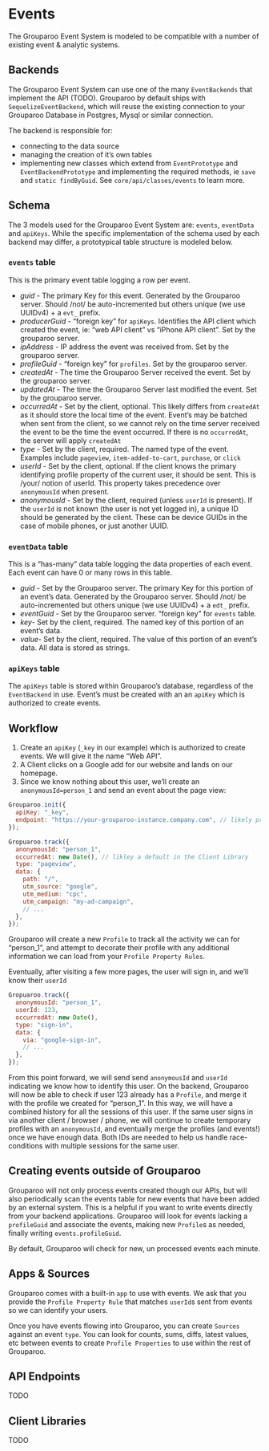 # Events

The Grouparoo Event System is modeled to be compatible with a number of existing event & analytic systems.

## Backends

The Grouparoo Event System can use one of the many `EventBackends` that implement the API (TODO). Grouparoo by default ships with `SequelizeEventBackend`, which will reuse the existing connection to your Grouparoo Database in Postgres, Mysql or similar connection.

The backend is responsible for:

- connecting to the data source
- managing the creation of it’s own tables
- implementing new classes which extend from `EventPrototype` and `EventBackendPrototype` and implementing the required methods, ie `save` and `static findByGuid`. See `core/api/classes/events` to learn more.

## Schema

The 3 models used for the Grouparoo Event System are: `events`, `eventData` and `apiKeys`. While the specific implementation of the schema used by each backend may differ, a prototypical table structure is modeled below.

### `events` table

This is the primary event table logging a row per event.

- _guid_ - The primary Key for this event. Generated by the Grouparoo server. Should /not/ be auto-incremented but others unique (we use UUIDv4) + a `evt_` prefix.
- _producerGuid_ - “foreign key” for `apiKeys`. Identifies the API client which created the event, ie: “web API client” vs “iPhone API client”. Set by the grouparoo server.
- _ipAddress_ - IP address the event was received from. Set by the grouparoo server.
- _profileGuid_ - “foreign key” for `profiles`. Set by the grouparoo server.
- _createdAt_ - The time the Grouparoo Server received the event. Set by the grouparoo server.
- _updatedAt_ - The time the Grouparoo Server last modified the event. Set by the grouparoo server.
- _occurredAt_ - Set by the client, optional. This likely differs from `createdAt` as it should store the local time of the event. Event’s may be batched when sent from the client, so we cannot rely on the time server received the event to be the time the event occurred. If there is no `occurredAt`, the server will apply `createdAt`
- _type_ - Set by the client, required. The named type of the event. Examples include `pageview`, `item-added-to-cart`, `purchase`, or `click`
- _userId_ - Set by the client, optional. If the client knows the primary identifying profile property of the current user, it should be sent. This is /your/ notion of userId. This property takes precedence over `anonymousId` when present.
- _anonymousId_ - Set by the client, required (unless `userId` is present). If the `userId` is not known (the user is not yet logged in), a unique ID should be generated by the client. These can be device GUIDs in the case of mobile phones, or just another UUID.

### `eventData` table

This is a “has-many” data table logging the data properties of each event. Each event can have 0 or many rows in this table.

- _guid_ - Set by the Grouparoo server. The primary Key for this portion of an event’s data. Generated by the Grouparoo server. Should /not/ be auto-incremented but others unique (we use UUIDv4) + a `edt_` prefix.
- _eventGuid_ - Set by the Grouparoo server. “foreign key” for `events` table.
- _key_- Set by the client, required. The named key of this portion of an event’s data.
- _value_- Set by the client, required. The value of this portion of an event’s data. All data is stored as strings.

### `apiKeys` table

The `apiKeys` table is stored within Grouparoo’s database, regardless of the `EventBackend` in use. Event’s must be created with an an `apiKey` which is authorized to create events.

## Workflow

1. Create an `apiKey` (`_key` in our example) which is authorized to create events. We will give it the name “Web API”.
2. A Client clicks on a Google add for our website and lands on our homepage.
3. Since we know nothing about this user, we’ll create an `anonymousId=person_1` and send an event about the page view:

```js
Grouparoo.init({
  apiKey: "_key",
  endpoint: "https://your-grouparoo-instance.company.com", // likely pre-set by the client library
});

Gropuaroo.track({
  anonymousId: "person_1",
  occurredAt: new Date(), // likley a default in the Client Library
  type: "pageview",
  data: {
    path: "/",
    utm_source: "google",
    utm_medium: "cpc",
    utm_campaign: "my-ad-campaign",
    // ...
  },
});
```

Grouparoo will create a new `Profile` to track all the activity we can for “person_1”, and attempt to decorate their profile with any additional information we can load from your `Profile Property Rules`.

Eventually, after visiting a few more pages, the user will sign in, and we’ll know their `userId`

```js
Gropuaroo.track({
  anonymousId: "person_1",
  userId: 123,
  occurredAt: new Date(),
  type: "sign-in",
  data: {
    via: "google-sign-in",
    // ...
  },
});
```

From this point forward, we will send send `anonymousId` and `userId` indicating we know how to identify this user. On the backend, Grouparoo will now be able to check if user 123 already has a `Profile`, and merge it with the profile we created for “person_1”. In this way, we will have a combined history for all the sessions of this user. If the same user signs in via another client / browser / phone, we will continue to create temporary profiles with an `anonymousId`, and eventually merge the profiles (and events!) once we have enough data. Both IDs are needed to help us handle race-conditions with multiple sessions for the same user.

## Creating events outside of Grouparoo

Grouparoo will not only process events created though our APIs, but will also periodically scan the events table for new events that have been added by an external system. This is a helpful if you want to write events directly from your backend applications. Grouparoo will look for events lacking a `profileGuid` and associate the events, making new `Profile`s as needed, finally writing `events.profileGuid`.

By default, Grouparoo will check for new, un processed events each minute.

## Apps & Sources

Grouparoo comes with a built-in `app` to use with events. We ask that you provide the `Profile Property Rule` that matches `userId`s sent from events so we can identify your users.

Once you have events flowing into Grouparoo, you can create `Sources` against an event `type`. You can look for counts, sums, diffs, latest values, etc between events to create `Profile Properties` to use within the rest of Grouparoo.

## API Endpoints

TODO

## Client Libraries

TODO
